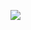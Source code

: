 <p>
<img src= "https://tenor.com/view/cute-anime-cute-anime-girl-anime-girl-anime-aesthetic-gif-24369232"/>
</p>

